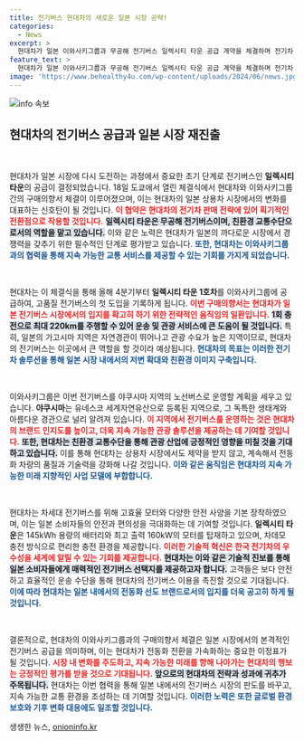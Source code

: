 ```yaml
---
title: 전기버스 현대차의 새로운 일본 시장 공략!
categories:
  - News
excerpt: >
  현대차가 일본 이와사키그룹과 무공해 전기버스 일렉시티 타운 공급 계약을 체결하며 전기차 시장 재진출에 나섰습니다. 유네스코 세계자연유산인 야쿠시마에서 운행되는 이 전기버스는 친환경 관광의 새로운 전환점을 의미합니다.
feature_text: >
  현대차가 일본 이와사키그룹과 무공해 전기버스 일렉시티 타운 공급 계약을 체결하며 전기차 시장 재진출에 나섰습니다. 유네스코 세계자연유산인 야쿠시마에서 운행되는 이 전기버스는 친환경 관광의 새로운 전환점을 의미합니다.
image: 'https://www.behealthy4u.com/wp-content/uploads/2024/06/news.jpg'
---
```


<p><img src="https://www.behealthy4u.com/wp-content/uploads/2024/06/news.jpg" alt="info 속보" /></p>

<h2 data-ke-size="size26">현대차의 전기버스 공급과 일본 시장 재진출</h2>

<p data-ke-size="size16">&nbsp;</p>  

<p>현대차가 일본 시장에 다시 도전하는 과정에서 중요한 초기 단계로 전기버스인 <b>일렉시티 타운</b>의 공급이 결정되었습니다. 18일 도쿄에서 열린 체결식에서 현대차와 이와사키그룹 간의 구매의향서 체결이 이루어졌으며, 이는 현대차의 일본 상용차 시장에서의 변화를 대표하는 신호탄이 될 것입니다. <b><span style="color: #ee2323;">이 협약은 현대차의 전기차 판매 전략에 있어 획기적인 전환점으로 작용할 것입니다.</span></b> <b><span style="background-color: #21538527;">일렉시티 타운은 무공해 전기버스이며, 친환경 교통수단으로서의 역할을 맡고 있습니다.</span></b> 이와 같은 노력은 현대차가 일본의 까다로운 시장에서 경쟁력을 갖추기 위한 필수적인 단계로 평가받고 있습니다. <b><span style="color: #1a5490;">또한, 현대차는 이와사키그룹과의 협력을 통해 지속 가능한 교통 서비스를 제공할 수 있는 기회를 가지게 되었습니다.</span></b></p>

<p data-ke-size="size16">&nbsp;</p>

<p>현대차는 이 체결식을 통해 올해 4분기부터 <b>일렉시티 타운 1호차</b>를 이와사키그룹에 공급하여, 고품질 전기버스의 첫 도입을 기록하게 됩니다. <b><span style="color: #ee2323;">이번 구매의향서는 현대차가 일본 전기버스 시장에서의 입지를 확고히 하기 위한 전략적인 움직임의 일환입니다.</span></b> <b><span style="background-color: #21538527;">1회 충전으로 최대 220km를 주행할 수 있어 운송 및 관광 서비스에 큰 도움이 될 것입니다.</span></b> 특히, 일본의 가고시마 지역은 자연경관이 뛰어나고 관광 수요가 높은 지역이므로, 현대차의 전기버스는 이곳에서 큰 역할을 할 것이라 예상됩니다. <b><span style="color: #1a5490;">현대차의 목표는 이러한 전기차 솔루션을 통해 일본 시장 내에서의 저변 확대와 친환경 이미지 구축입니다.</span></b></p>

<p data-ke-size="size16">&nbsp;</p>

<p>이와사키그룹은 이번 전기버스를 야쿠시마 지역의 노선버스로 운영할 계획을 세우고 있습니다. <b>야쿠시마</b>는 유네스코 세계자연유산으로 등록된 지역으로, 그 독특한 생태계와 아름다운 경관으로 널리 알려져 있습니다. <b><span style="color: #ee2323;">이 지역에서 전기버스를 운영하는 것은 현대차의 브랜드 인지도를 높이고, 더욱 지속 가능한 관광 솔루션을 제공하는 데 기여할 것입니다.</span></b> <b><span style="background-color: #21538527;">또한, 현대차는 친환경 교통수단을 통해 관광 산업에 긍정적인 영향을 미칠 것을 기대하고 있습니다.</span></b> 이를 통해 현대차는 상용차 시장에서도 제약을 받지 않고, 계속해서 전동화 차량의 품질과 기술력을 강화해 나갈 것입니다. <b><span style="color: #1a5490;">이와 같은 움직임은 현대차의 지속 가능한 미래 지향적인 사업 모델에 부합합니다.</span></b></p>

<p data-ke-size="size16">&nbsp;</p>

<p>현대차는 차세대 전기버스를 위해 고효율 모터와 다양한 안전 사양을 기본 장착하였으며, 이는 일본 소비자들의 안전과 편의성을 극대화하는 데 기여할 것입니다. <b>일렉시티 타운</b>은 145kWh 용량의 배터리와 최고 출력 160kW의 모터를 탑재하고 있으며, 차데모 충전 방식으로 편리한 충전 환경을 제공합니다. <b><span style="color: #ee2323;">이러한 기술적 혁신은 한국 전기차의 우수성을 세계에 알릴 수 있는 기회를 제공합니다.</span></b> <b><span style="background-color: #21538527;">현대차는 이와 같은 기술적 진보를 통해 일본 소비자들에게 매력적인 전기버스 선택지를 제공하고자 합니다.</span></b> 고객들은 보다 안전하고 효율적인 운송 수단을 통해 현대차의 전기버스 이용을 촉진할 것으로 기대됩니다. <b><span style="color: #1a5490;">이에 따라 현대차는 일본 내에서의 전동화 선도 브랜드로서의 입지를 더욱 공고히 하게 될 것입니다.</span></b></p>

<p data-ke-size="size16">&nbsp;</p>

<p>결론적으로, 현대차의 이와사키그룹과의 구매의향서 체결은 일본 시장에서의 본격적인 전기버스 공급을 의미하며, 이는 현대차가 전동화 전환을 가속화하는 중요한 이정표가 될 것입니다. <b><span style="color: #ee2323;">시장 내 변화를 주도하고, 지속 가능한 미래를 향해 나아가는 현대차의 행보는 긍정적인 평가를 받을 것으로 기대됩니다.</span></b> <b><span style="background-color: #21538527;">앞으로의 현대차의 전략과 성과에 귀추가 주목됩니다.</span></b> 현대차는 이번 협력을 통해 일본 내에서의 전기버스 시장의 판도를 바꾸고, 지속 가능한 교통 환경을 조성하는 데 기여할 것입니다. <b><span style="color: #1a5490;">이러한 노력은 또한 글로벌 환경 보호와 기후 변화 대응에도 일조할 것입니다.</span></b></p>
생생한 뉴스, <a href="https://onioninfo.kr" rel="dofollow">onioninfo.kr</a>


